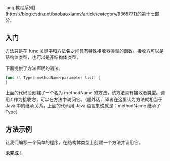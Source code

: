 
lang 教程系列](https://blog.csdn.net/baobaoxiannv/article/category/9365771)的第十七部分。

## 入门

方法只是在 func 关键字和方法名之间具有特殊接收器类型的[函数](https://blog.csdn.net/baobaoxiannv/article/details/101059929)。接收方可以是结构体类型，也可以是非结构体类型。

下面提供了方法声明的语法。

```go
func (t Type) methodName(parameter list) {  
}
```

上面的代码段创建了一个名为 methodName 的方法，该方法具有接收者类型。调用 t 作为接收方，可以在方法中访问它。（题外话，译者在这里认为方法就相当于 Java 中的继承关系，上面的代码用 Java 语言来说就是：methodName 继承了 Type）

## 方法示例
让我们编写一个简单的程序，在结构体类型上创建一个方法并调用它。

**未完成！**
